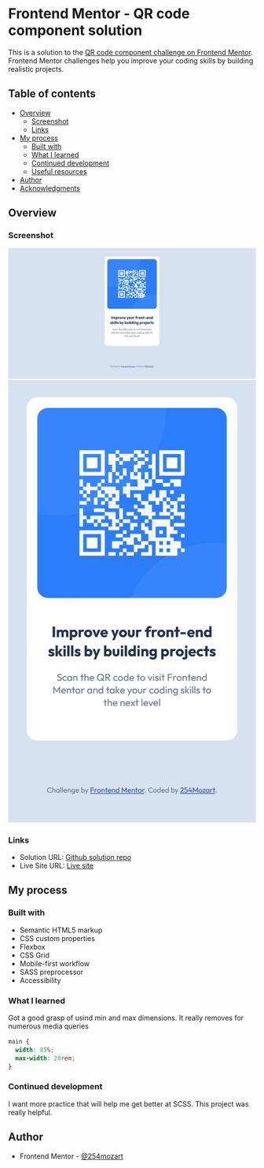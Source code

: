 # Frontend Mentor - QR code component solution

This is a solution to the [QR code component challenge on Frontend Mentor](https://www.frontendmentor.io/challenges/qr-code-component-iux_sIO_H). Frontend Mentor challenges help you improve your coding skills by building realistic projects.

## Table of contents

- [Overview](#overview)
  - [Screenshot](#screenshot)
  - [Links](#links)
- [My process](#my-process)
  - [Built with](#built-with)
  - [What I learned](#what-i-learned)
  - [Continued development](#continued-development)
  - [Useful resources](#useful-resources)
- [Author](#author)
- [Acknowledgments](#acknowledgments)

## Overview

### Screenshot

![desktop solution](./screenshot-dektop.jpg)
![mobile solution](./screenshot-mobile.jpg)

### Links

- Solution URL: [Github solution repo](https://github.com/254mozart/qr-code-component)
- Live Site URL: [Live site]()

## My process

### Built with

- Semantic HTML5 markup
- CSS custom properties
- Flexbox
- CSS Grid
- Mobile-first workflow
- SASS preprocessor
- Accessibility

### What I learned

Got a good grasp of usind min and max dimensions. It really removes for numerous media queries

```css
main {
  width: 85%;
  max-width: 20rem;
}
```

### Continued development

I want more practice that will help me get better at SCSS. This project was really helpful.

## Author

- Frontend Mentor - [@254mozart](https://www.frontendmentor.io/profile/254mozart)
